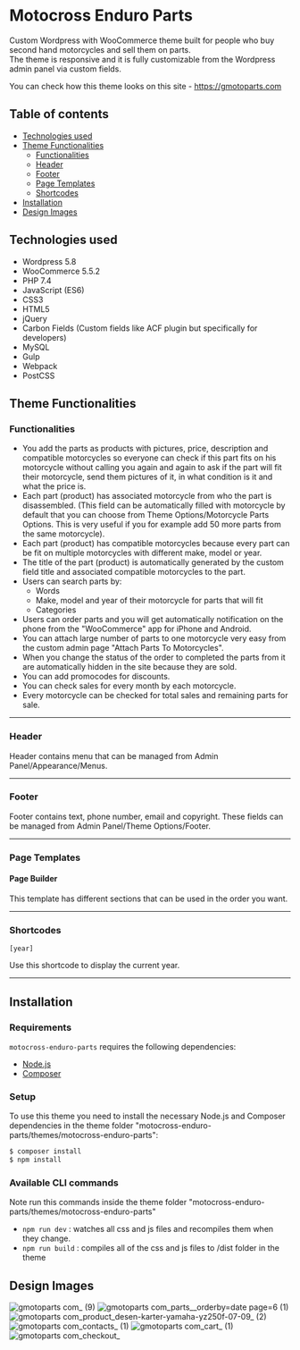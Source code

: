 # Motocross Enduro Parts

Custom Wordpress with WooCommerce theme built for people who buy second hand motorcycles and sell them on parts.\
The theme is responsive and it is fully customizable from the Wordpress admin panel via custom fields.

You can check how this theme looks on this site - https://gmotoparts.com

## Table of contents
- [Technologies used](#technologies-used)
- [Theme Functionalities](#theme-functionalities)
  - [Functionalities](#functionalities)
  - [Header](#header) 
  - [Footer](#footer)
  - [Page Templates](#page-templates)
  - [Shortcodes](#shortcodes)
- [Installation](#installation)
- [Design Images](#design-images)

## Technologies used
- Wordpress 5.8
- WooCommerce 5.5.2
- PHP 7.4
- JavaScript (ES6)
- CSS3
- HTML5
- jQuery
- Carbon Fields (Custom fields like ACF plugin but specifically for developers)
- MySQL
- Gulp
- Webpack
- PostCSS

## Theme Functionalities

### Functionalities
  - You add the parts as products with pictures, price, description and compatible motorcycles so everyone can check if this part fits on his motorcycle without calling you again and again to ask if the part will fit their motorcycle, send them pictures of it, in what condition is it and what the price is.
  - Each part (product) has associated motorcycle from who the part is disassembled. (This field can be automatically filled with motorcycle by default that you can choose from Theme Options/Motorcycle Parts Options. This is very useful if you for example add 50 more parts from the same motorcycle).
  - Each part (product) has compatible motorcycles because every part can be fit on multiple motorcycles with different make, model or year.
  - The title of the part (product) is automatically generated by the custom field title and associated compatible motorcycles to the part.
  - Users can search parts by:
    - Words
    - Make, model and year of their motorcycle for parts that will fit
    - Categories
  - Users can order parts and you will get automatically notification on the phone from the "WooCommerce" app for iPhone and Android.
  - You can attach large number of parts to one motorcycle very easy from the custom admin page "Attach Parts To Motorcycles".
  - When you change the status of the order to completed the parts from it are automatically hidden in the site because they are sold.
  - You can add promocodes for discounts.
  - You can check sales for every month by each motorcycle.
  - Every motorcycle can be checked for total sales and remaining parts for sale.

---------------------

### Header
Header contains menu that can be managed from Admin Panel/Appearance/Menus.

---------------------

### Footer
Footer contains text, phone number, email and copyright. These fields can be managed from Admin Panel/Theme Options/Footer.

---------------------

### Page Templates

#### Page Builder

This template has different sections that can be used in the order you want.

---------------------

### Shortcodes

`[year]`

Use this shortcode to display the current year.

---------------------

## Installation

### Requirements

`motocross-enduro-parts` requires the following dependencies:

- [Node.js](https://nodejs.org/)
- [Composer](https://getcomposer.org/)

### Setup

To use this theme you need to install the necessary Node.js and Composer dependencies in the theme folder "motocross-enduro-parts/themes/motocross-enduro-parts":

```sh
$ composer install
$ npm install
```

### Available CLI commands

Note run this commands inside the theme folder "motocross-enduro-parts/themes/motocross-enduro-parts"

- `npm run dev` : watches all css and js files and recompiles them when they change.
- `npm run build` : compiles all of the css and js files to /dist folder in the theme

## Design Images

![gmotoparts com_ (9)](https://user-images.githubusercontent.com/22518317/129566105-d264a123-e12c-43bb-a63d-97a4468a30f4.png)
![gmotoparts com_parts__orderby=date page=6 (1)](https://user-images.githubusercontent.com/22518317/129566134-55e0fa0f-fcc8-420b-84e3-ee59ee9b6955.png)
![gmotoparts com_product_desen-karter-yamaha-yz250f-07-09_ (2)](https://user-images.githubusercontent.com/22518317/129569109-d40bdd7f-f9ce-4bac-9c76-8a7d461d99ac.png)
![gmotoparts com_contacts_ (1)](https://user-images.githubusercontent.com/22518317/129566140-ceec2f36-9bd8-48b8-ab9d-fda962d422ec.png)
![gmotoparts com_cart_ (1)](https://user-images.githubusercontent.com/22518317/129566144-8572f2dc-37c4-44ce-bbf2-8d19975b6044.png)
![gmotoparts com_checkout_](https://user-images.githubusercontent.com/22518317/129566152-df8bf51f-34a2-4f10-9664-315f3e968220.png)

